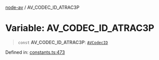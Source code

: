 [node-av](../globals.md) / AV\_CODEC\_ID\_ATRAC3P

# Variable: AV\_CODEC\_ID\_ATRAC3P

> `const` **AV\_CODEC\_ID\_ATRAC3P**: [`AVCodecID`](../type-aliases/AVCodecID.md)

Defined in: [constants.ts:473](https://github.com/seydx/av/blob/f8631fc881b394300b1479f511d55cf1c370a87f/src/constants/constants.ts#L473)
